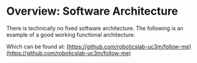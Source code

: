 # Overview: Software Architecture

There is technically no fixed software architecture. The following is an example of a good working functional architecture.



Which can be found at: [https://github.com/roboticslab-uc3m/follow-me](https://github.com/roboticslab-uc3m/follow-me)

